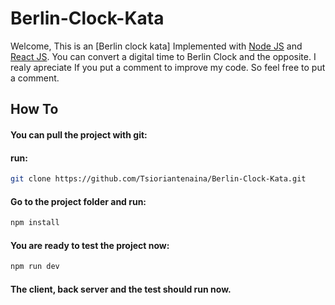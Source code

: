 # Berlin-Clock-Kata

Welcome, This is an [Berlin clock kata] Implemented with [Node JS](https://nodejs.org) and [React JS](https://reactjs.org/). You can convert a digital time to Berlin Clock and the opposite.
I realy apreciate If you put a comment to improve my code. So feel free to put a comment.

## How To
#### You can pull the project with git:
#### run:
```sh
git clone https://github.com/Tsioriantenaina/Berlin-Clock-Kata.git
```
#### Go to the project folder and run:
```sh
npm install
```
#### You are ready to test the project now:
```sh
npm run dev
```
#### The client, back server and the test should run now.

